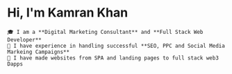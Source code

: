 # Hi, I'm Kamran Khan
    🎓 I am a **Digital Marketing Consultant** and **Full Stack Web Developer**
    🎯 I have experience in handling successful **SEO, PPC and Social Media Markeing Campaigns**
    👨 I have made websites from SPA and landing pages to full stack web3 Dapps

<!--
**khank8476/khank8476** is a ✨ _special_ ✨ repository because its `README.md` (this file) appears on your GitHub profile.

Here are some ideas to get you started:

- 🔭 I’m currently working on ...
- 🌱 I’m currently learning ...
- 👯 I’m looking to collaborate on ...
- 🤔 I’m looking for help with ...
- 💬 Ask me about ...
- 📫 How to reach me: ...
- 😄 Pronouns: ...
- ⚡ Fun fact: ...
-->
